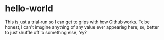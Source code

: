# hello-world
This is just a trial-run so I can get to grips with how Github works. To be honest, I can't imagine anything of any value ever appearing here; so, better to just shuffle off to something else, 'ey? 
